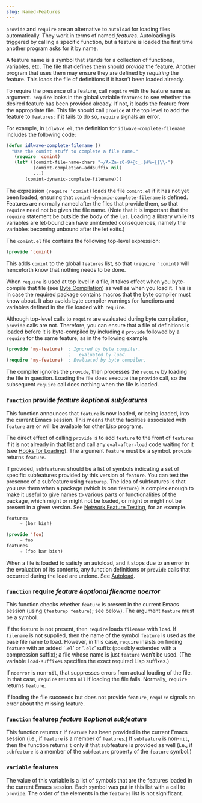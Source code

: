 ```yaml
---
slug: Named-Features
---
```


`provide` and `require` are an alternative to `autoload` for loading files automatically. They work in terms of named *features*. Autoloading is triggered by calling a specific function, but a feature is loaded the first time another program asks for it by name.

A feature name is a symbol that stands for a collection of functions, variables, etc. The file that defines them should *provide* the feature. Another program that uses them may ensure they are defined by *requiring* the feature. This loads the file of definitions if it hasn’t been loaded already.

To require the presence of a feature, call `require` with the feature name as argument. `require` looks in the global variable `features` to see whether the desired feature has been provided already. If not, it loads the feature from the appropriate file. This file should call `provide` at the top level to add the feature to `features`; if it fails to do so, `require` signals an error.

For example, in `idlwave.el`, the definition for `idlwave-complete-filename` includes the following code:

```lisp
(defun idlwave-complete-filename ()
  "Use the comint stuff to complete a file name."
   (require 'comint)
   (let* ((comint-file-name-chars "~/A-Za-z0-9+@:_.$#%={}\\-")
          (comint-completion-addsuffix nil)
          ...)
       (comint-dynamic-complete-filename)))
```

The expression `(require 'comint)` loads the file `comint.el` if it has not yet been loaded, ensuring that `comint-dynamic-complete-filename` is defined. Features are normally named after the files that provide them, so that `require` need not be given the file name. (Note that it is important that the `require` statement be outside the body of the `let`. Loading a library while its variables are let-bound can have unintended consequences, namely the variables becoming unbound after the let exits.)

The `comint.el` file contains the following top-level expression:

```lisp
(provide 'comint)
```

This adds `comint` to the global `features` list, so that `(require 'comint)` will henceforth know that nothing needs to be done.

When `require` is used at top level in a file, it takes effect when you byte-compile that file (see [Byte Compilation](/docs/elisp/Byte-Compilation)) as well as when you load it. This is in case the required package contains macros that the byte compiler must know about. It also avoids byte compiler warnings for functions and variables defined in the file loaded with `require`.

Although top-level calls to `require` are evaluated during byte compilation, `provide` calls are not. Therefore, you can ensure that a file of definitions is loaded before it is byte-compiled by including a `provide` followed by a `require` for the same feature, as in the following example.

```lisp
(provide 'my-feature)  ; Ignored by byte compiler,
                       ;   evaluated by load.
(require 'my-feature)  ; Evaluated by byte compiler.
```

The compiler ignores the `provide`, then processes the `require` by loading the file in question. Loading the file does execute the `provide` call, so the subsequent `require` call does nothing when the file is loaded.

### <span className="tag function">`function`</span> **provide** *feature \&optional subfeatures*

This function announces that `feature` is now loaded, or being loaded, into the current Emacs session. This means that the facilities associated with `feature` are or will be available for other Lisp programs.

The direct effect of calling `provide` is to add `feature` to the front of `features` if it is not already in that list and call any `eval-after-load` code waiting for it (see [Hooks for Loading](/docs/elisp/Hooks-for-Loading)). The argument `feature` must be a symbol. `provide` returns `feature`.

If provided, `subfeatures` should be a list of symbols indicating a set of specific subfeatures provided by this version of `feature`. You can test the presence of a subfeature using `featurep`. The idea of subfeatures is that you use them when a package (which is one `feature`) is complex enough to make it useful to give names to various parts or functionalities of the package, which might or might not be loaded, or might or might not be present in a given version. See [Network Feature Testing](/docs/elisp/Network-Feature-Testing), for an example.

```lisp
features
     ⇒ (bar bish)

(provide 'foo)
     ⇒ foo
features
     ⇒ (foo bar bish)
```

When a file is loaded to satisfy an autoload, and it stops due to an error in the evaluation of its contents, any function definitions or `provide` calls that occurred during the load are undone. See [Autoload](/docs/elisp/Autoload).

### <span className="tag function">`function`</span> **require** *feature \&optional filename noerror*

This function checks whether `feature` is present in the current Emacs session (using `(featurep feature)`; see below). The argument `feature` must be a symbol.

If the feature is not present, then `require` loads `filename` with `load`. If `filename` is not supplied, then the name of the symbol `feature` is used as the base file name to load. However, in this case, `require` insists on finding `feature` with an added ‘`.el`’ or ‘`.elc`’ suffix (possibly extended with a compression suffix); a file whose name is just `feature` won’t be used. (The variable `load-suffixes` specifies the exact required Lisp suffixes.)

If `noerror` is non-`nil`, that suppresses errors from actual loading of the file. In that case, `require` returns `nil` if loading the file fails. Normally, `require` returns `feature`.

If loading the file succeeds but does not provide `feature`, `require` signals an error about the missing feature.

### <span className="tag function">`function`</span> **featurep** *feature \&optional subfeature*

This function returns `t` if `feature` has been provided in the current Emacs session (i.e., if `feature` is a member of `features`.) If `subfeature` is non-`nil`, then the function returns `t` only if that subfeature is provided as well (i.e., if `subfeature` is a member of the `subfeature` property of the `feature` symbol.)

### <span className="tag variable">`variable`</span> **features**

The value of this variable is a list of symbols that are the features loaded in the current Emacs session. Each symbol was put in this list with a call to `provide`. The order of the elements in the `features` list is not significant.
